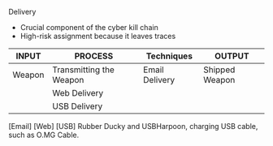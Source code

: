

Delivery
- Crucial component of the cyber kill chain 
- High-risk assignment because it leaves traces


INPUT        |      PROCESS                |    Techniques                 |      OUTPUT
-------------|-----------------------------|-------------------------------|----------------------
Weapon       |  Transmitting the Weapon    |    Email Delivery             |  Shipped Weapon
                                           |    Web Delivery               |   
                                           |    USB Delivery
                                               


[Email]
[Web]
[USB]       Rubber Ducky and USBHarpoon, charging USB cable, such as O.MG Cable.